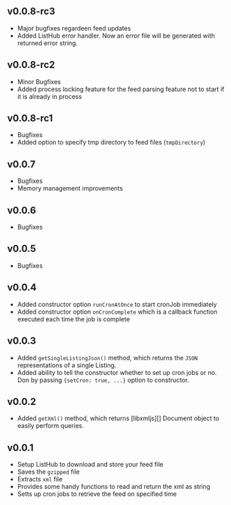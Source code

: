 
## v0.0.8-rc3

- Major bugfixes regardeen feed updates
- Added ListHub error handler. Now an error file will be generated with returned error string.

## v0.0.8-rc2

- Minor Bugfixes
- Added process locking feature for the feed parsing feature not to start if it is already in process 

## v0.0.8-rc1

- Bugfixes
- Added option to specify tmp directory to feed files (`tmpDirectory`) 

## v0.0.7

- Bugfixes
- Memory management improvements

## v0.0.6

- Bugfixes

## v0.0.5

- Bugfixes

## v0.0.4

- Added constructor option `runCronAtOnce` to start cronJob immediately
- Added constructor option `onCronComplete` which is a callback function executed each time the job is complete


## v0.0.3

- Added `getSingleListingJson()` method, which returns the `JSON` representations of a single Listing.
- Added ability to tell the constructor whether to set up cron jobs or no. Don by passing `{setCron: true, ...}` option to constructor.

## v0.0.2

- Added `getXml()` method, which returns [libxmljs][] Document object to easily perform queries. 

## v0.0.1

- Setup ListHub to download and store your feed file
- Saves the `gzipped` file
- Extracts `xml` file
- Provides some handy functions to read and return the xml as string
- Setts up cron jobs to retrieve the feed on specified time
